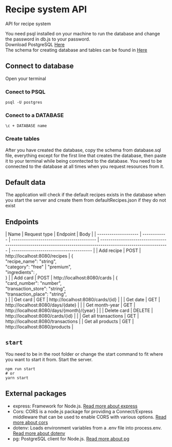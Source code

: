 # Recipe system API

API for recipe system

You need psql installed on your machine to run the database and change the password in db.js to your password.  
Download PostgreSQL [Here](https://www.postgresql.org/download/)  
The schema for creating database and tables can be found in [Here](https://github.com/mobak88/recipe-node-app/blob/main/database.sql)

## Connect to database

Open your terminal

### Conect to PSQL

`psql -U postgres`

### Conect to a DATABASE

`\c + DATABASE name`

### Create tables

After you have created the database, copy the schema from database.sql file, everything except for the first line that creates the database, then paste it to your terminal while being conntected to the database. You need to be connected to the database at all times when you request resources from it.

## Default data

The application will check if the default recipes exists in the database when you start the server and create them from defaultRecipes.json if they do not exist

## Endpoints

| Name                 | Request type | Endpoint                                  | Body                                                                                                            |
| -------------------- | ------------ | ----------------------------------------- | --------------------------------------------------------------------------------------------------------------- | --------------------------------------- |
| Add recipe           | POST         | http://localhost:8080/recipes             | {<br /> "recipe_name": "string",<br />"category": "free"                                                        | "premium",<br />"ingredients": ,<br />} |
| Add card             | POST         | http://localhost:8080/cards               | {<br /> "card_number": "number",<br />"transaction_store": "string",<br />"transaction_place": "string",<br />} |
| Get card             | GET          | http://localhost:8080/cards/{id}          |                                                                                                                 |
| Get date             | GET          | http://localhost:8080/days/{date}         |                                                                                                                 |
| Get month-year       | GET          | http://localhost:8080/days/{month}/{year} |                                                                                                                 |
| Delete card          | DELETE       | http://localhost:8080/cards/{id}          |                                                                                                                 |
| Get all transactions | GET          | http://localhost:8080/transactions        |
| Get all products     | GET          | http://localhost:8080/products            |

## `start`

You need to be in the root folder or change the start command to fit where you want to start it from.
Start the server.

```
npm run start
# or
yarn start
```

## External packages

- express: Framework for Node.js. [Read more about express](https://www.npmjs.com/package/express)
- Cors: CORS is a node.js package for providing a Connect/Express middleware that can be used to enable CORS with various options. [Read more about cors](https://www.npmjs.com/package/cors)
- dotenv: Loads environment variables from a .env file into process.env. [Read more about dotenv](https://www.npmjs.com/package/dotenv)
- pg: PostgreSQL client for Node.js. [Read more about pg](https://github.com/brianc/node-postgres)
